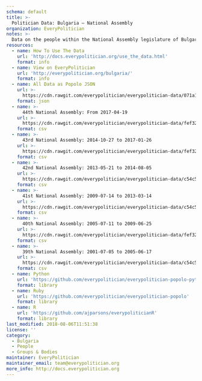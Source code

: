 ```yaml
---
schema: default
title: >-
  Politician Data: Bulgaria — National Assembly
organization: EveryPolitician
notes: >-
  Data on the people within the National Assembly legislature of Bulgaria.
resources:
  - name: How To Use The Data
    url: 'http://docs.everypolitician.org/use_the_data.html'
    format: info
  - name: View on EveryPolitician
    url: 'http://everypolitician.org/bulgaria/'
    format: info
  - name: All Data as Popolo JSON
    url: >-
      https://cdn.rawgit.com/everypolitician/everypolitician-data/071a18e70d8083b22568e967c6d3f2b80ee0c21e/data/Bulgaria/National_Assembly/ep-popolo-v1.0.json
    format: json
  - name: >-
      44th National Assembly: From 2017-04-19
    url: >-
      https://cdn.rawgit.com/everypolitician/everypolitician-data/fef32adce2cbcc9f57e5785f50be4d92836b4fa7/data/Bulgaria/National_Assembly/term-44.csv
    format: csv
  - name: >-
      43rd National Assembly: 2014-10-27 to 2017-01-26
    url: >-
      https://cdn.rawgit.com/everypolitician/everypolitician-data/fef32adce2cbcc9f57e5785f50be4d92836b4fa7/data/Bulgaria/National_Assembly/term-43.csv
    format: csv
  - name: >-
      42nd National Assembly: 2013-05-21 to 2014-08-05
    url: >-
      https://cdn.rawgit.com/everypolitician/everypolitician-data/c54c586bdbd9be346435708ce7ad862d71da79d0/data/Bulgaria/National_Assembly/term-42.csv
    format: csv
  - name: >-
      41st National Assembly: 2009-07-14 to 2013-03-14
    url: >-
      https://cdn.rawgit.com/everypolitician/everypolitician-data/c54c586bdbd9be346435708ce7ad862d71da79d0/data/Bulgaria/National_Assembly/term-41.csv
    format: csv
  - name: >-
      40th National Assembly: 2005-07-11 to 2009-06-25
    url: >-
      https://cdn.rawgit.com/everypolitician/everypolitician-data/fef32adce2cbcc9f57e5785f50be4d92836b4fa7/data/Bulgaria/National_Assembly/term-40.csv
    format: csv
  - name: >-
      39th National Assembly: 2001-07-05 to 2005-06-17
    url: >-
      https://cdn.rawgit.com/everypolitician/everypolitician-data/c54c586bdbd9be346435708ce7ad862d71da79d0/data/Bulgaria/National_Assembly/term-39.csv
    format: csv
  - name: Python
    url: 'https://github.com/everypolitician/everypolitician-popolo-python'
    format: library
  - name: Ruby
    url: 'https://github.com/everypolitician/everypolitician-popolo'
    format: library
  - name: R
    url: 'https://github.com/ajparsons/everypoliticianR'
    format: library
last_modified: 2018-08-06T11:51:38
license: ''
category:
  - Bulgaria
  - People
  - Groups & Bodies
maintainer: EveryPolitician
maintainer_email: team@everypolitician.org
more_info: http://docs.everypolitician.org
---
```

